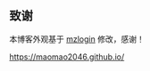 
## 致谢

本博客外观基于 [mzlogin](https://github.com/mzlogin/mzlogin.github.io) 修改，感谢！

https://maomao2046.github.io/
